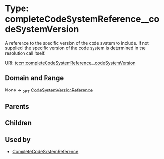
# Type: completeCodeSystemReference__codeSystemVersion


A reference to the specific version of the code system to include. If not supplied, the specific
version of the code system is determined in the resolution call itself.

URI: [tccm:completeCodeSystemReference__codeSystemVersion](https://hotecosystem.org/tccm/completeCodeSystemReference__codeSystemVersion)


## Domain and Range

None ->  <sub>OPT</sub> [CodeSystemVersionReference](CodeSystemVersionReference.md)

## Parents


## Children


## Used by

 * [CompleteCodeSystemReference](CompleteCodeSystemReference.md)
